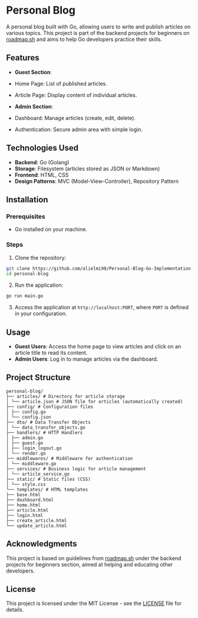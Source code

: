 # Personal Blog

A personal blog built with Go, allowing users to write and publish articles on various topics. This project is part of the backend projects for beginners on [roadmap.sh](https://roadmap.sh/projects/personal-blog) and aims to help Go developers practice their skills.

## Features

- **Guest Section**:
- Home Page: List of published articles.
- Article Page: Display content of individual articles.

- **Admin Section**:
- Dashboard: Manage articles (create, edit, delete).
- Authentication: Secure admin area with simple login.

## Technologies Used

- **Backend**: Go (Golang)
- **Storage**: Filesystem (articles stored as JSON or Markdown)
- **Frontend**: HTML, CSS
- **Design Patterns**: MVC (Model-View-Controller), Repository Pattern

## Installation

### Prerequisites

- Go installed on your machine.

### Steps

1. Clone the repository:
```bash
git clone https://github.com/alielmi98/Personal-Blog-Go-Implementation.git
cd personal-blog
```

2. Run the application:
```bash
go run main.go
```

3. Access the application at `http://localhost:PORT`, where `PORT` is defined in your configuration.

## Usage

- **Guest Users**: Access the home page to view articles and click on an article title to read its content.
- **Admin Users**: Log in to manage articles via the dashboard.

## Project Structure

```
personal-blog/
├── articles/ # Directory for article storage
│ └── article.json # JSON file for articles (automatically created)
├── config/ # Configuration files
│ ├── config.go
│ └── config.json
├── dto/ # Data Transfer Objects
│ └── data_transfer_objects.go
├── handlers/ # HTTP Handlers
│ ├── admin.go
│ ├── guest.go
│ ├── login_logout.go
│ └── render.go
├── middlewares/ # Middleware for authentication
│ └── middleware.go
├── services/ # Business logic for article management
│ └── article_service.go
├── static/ # Static files (CSS)
│ └── style.css
└── templates/ # HTML templates
├── base.html
├── dashboard.html
├── home.html
├── article.html
├── login.html
├── create_article.html
└── update_article.html
```

## Acknowledgments

This project is based on guidelines from [roadmap.sh](https://roadmap.sh/projects/personal-blog) under the backend projects for beginners section, aimed at helping and educating other developers.

## License

This project is licensed under the MIT License - see the [LICENSE](LICENSE) file for details.